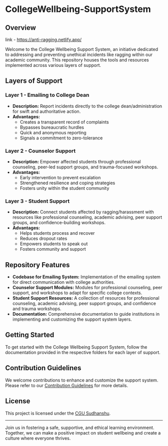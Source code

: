 # CollegeWellbeing-SupportSystem

## Overview
link - https://anti-ragging.netlify.app/

Welcome to the College Wellbeing Support System, an initiative dedicated to addressing and preventing unethical incidents like ragging within our academic community. This repository houses the tools and resources implemented across various layers of support.

## Layers of Support

### Layer 1 - Emailing to College Dean

- **Description:** Report incidents directly to the college dean/administration for swift and authoritative action.
- **Advantages:**
  - Creates a transparent record of complaints
  - Bypasses bureaucratic hurdles
  - Quick and anonymous reporting
  - Signals a commitment to zero-tolerance

### Layer 2 - Counselor Support

- **Description:** Empower affected students through professional counseling, peer-led support groups, and trauma-focused workshops.
- **Advantages:**
  - Early intervention to prevent escalation
  - Strengthened resilience and coping strategies
  - Fosters unity within the student community

### Layer 3 - Student Support

- **Description:** Connect students affected by ragging/harassment with resources like professional counseling, academic advising, peer support groups, and confidence-building workshops.
- **Advantages:**
  - Helps students process and recover
  - Reduces dropout rates
  - Empowers students to speak out
  - Fosters community and support

## Repository Features

- **Codebase for Emailing System:** Implementation of the emailing system for direct communication with college authorities.
- **Counselor Support Modules:** Modules for professional counseling, peer support, and workshops to adapt for specific college contexts.
- **Student Support Resources:** A collection of resources for professional counseling, academic advising, peer support groups, and confidence and trauma workshops.
- **Documentation:** Comprehensive documentation to guide institutions in implementing and customizing the support system layers.

## Getting Started

To get started with the College Wellbeing Support System, follow the documentation provided in the respective folders for each layer of support.

## Contribution Guidelines

We welcome contributions to enhance and customize the support system. Please refer to our [Contribution Guidelines](CONTRIBUTING.md) for more details.

## License

This project is licensed under the [CGU Sudhanshu](LICENSE).

---

Join us in fostering a safe, supportive, and ethical learning environment. Together, we can make a positive impact on student wellbeing and create a culture where everyone thrives.
